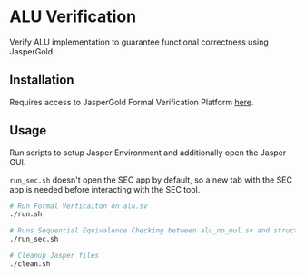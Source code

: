 # ALU Verification

Verify ALU implementation to guarantee functional correctness using JasperGold.

## Installation

Requires access to JasperGold Formal Verification Platform [here](https://www.cadence.com/en_US/home/tools/system-design-and-verification/formal-and-static-verification.html).

## Usage

Run scripts to setup Jasper Environment and additionally open the Jasper GUI. 

`run_sec.sh` doesn't open the SEC app by default, so a new tab with the SEC app is needed before interacting with the SEC tool.

```bash
# Run Formal Verficaiton on alu.sv
./run.sh

# Runs Sequential Equivalence Checking between alu_no_mul.sv and structural_alu.sv
./run_sec.sh

# Cleanup Jasper files
./clean.sh
```
